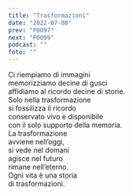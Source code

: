 ```yaml
---
title: "Trasformazioni"
date: "2022-07-08"
prev: "P0097"
next: "P0099"
podcast: ""
foto: ""
---
```


Ci riempiamo di immagini  
memorizziamo decine di gusci  
affidiamo al ricordo decine di storie.  
Solo nella trasformazione  
si fossilizza il ricordo  
conservato vivo e disponibile  
con il solo supporto della memoria.  
La trasformazione  
avviene nell’oggi,  
si vede nel domani  
agisce nel futuro  
rimane nell’eterno.  
Ogni vita è una storia  
di trasformazioni.
